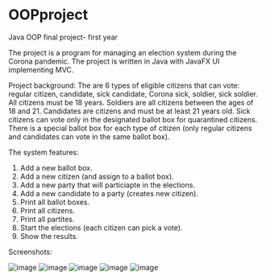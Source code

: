 # OOPproject
Java OOP final project- first year

The project is a program for managing an election system during the Corona pandemic.
The project is written in Java with JavaFX UI implementing MVC.

Project background: 
The are 6 types of eligible citizens that can vote: regular citizen, candidate, sick candidate, Corona sick, soldier, sick soldier. 
All citizens must be 18 years. Soldiers are all citizens between the ages of 18 and 21. 
Candidates are citizens and must be at least 21 years old. 
Sick citizens can vote only in the designated ballot box for quarantined citizens.
There is a special ballot box for each type of citizen (only regular citizens and candidates can vote in the same ballot box).


The system features:
1. Add a new ballot box.
2. Add a new citizen (and assign to a ballot box).
3. Add a new party that will particiapte in the elections.
4. Add a new candidate to a party (creates new citizen).
5. Print all ballot boxes.
6. Print all citizens.
7. Print all partites.
8. Start the elections (each citizen can pick a vote).
9. Show the results.

Screenshots:

![image](https://user-images.githubusercontent.com/62745598/112825141-12ce4680-9094-11eb-935a-7e0446be5988.png)
![image](https://user-images.githubusercontent.com/62745598/112825189-24175300-9094-11eb-9427-b1e1b3c638e8.png)
![image](https://user-images.githubusercontent.com/62745598/112825200-27124380-9094-11eb-82bc-07dde917097d.png)
![image](https://user-images.githubusercontent.com/62745598/112825209-29749d80-9094-11eb-88ac-b09db9d977e5.png)
![image](https://user-images.githubusercontent.com/62745598/112825222-2d082480-9094-11eb-8ab5-f88e24396810.png)
